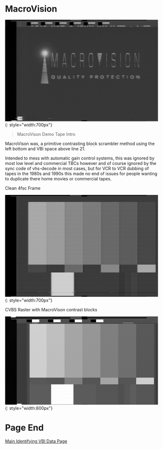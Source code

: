# MacroVision

![](assets/images/VBI/frame_pal_source_ar43_953_Twin-Town-PAL-1997-MacroVision_2023-04-18.tbc.png){: style="width:700px"}

> MacroVison Demo Tape Intro

MacroVison was, a primitive contrasting block scrambler method using the left bottom and VBI space above line 21.

Intended to mess with automatic gain control systems, this was ignored by most low level and commercial TBCs however and of course ignored by the sync code of vhs-decode in most cases, but for VCR to VCR dubbing of tapes in the 1980s and 1990s this made no end of issues for people wanting to duplicate there home movies or commercial tapes.


Clean 4fsc Frame 

![](assets/images/VBI/pal-4fsc-clean-no-vbi.png){: style="width:700px"}

CVBS Raster with MacroVison contrast blocks

![](assets/images/VBI/VIDEO-ID-2-IEC-61880.png){: style="width:800px"}



# Page End

[Main Identifying VBI Data Page](Identifying-vbi-data.md)